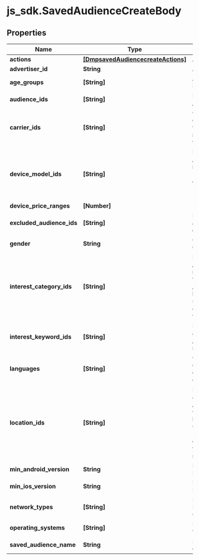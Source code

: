 # js_sdk.SavedAudienceCreateBody

## Properties
Name | Type | Description | Notes
------------ | ------------- | ------------- | -------------
**actions** | [**[DmpsavedAudiencecreateActions]**](DmpsavedAudiencecreateActions.md) | A list of action category objects. | [optional] 
**advertiser_id** | **String** | Advertiser ID. | [required] 
**age_groups** | **[String]** | Age groups you want to target. For enum values, see Enumeration - Targeting Age Group. | [optional] 
**audience_ids** | **[String]** | List of audience IDs. You can get audience IDs via the /dmp/custom_audience/list/ endpoint. | [optional] 
**carrier_ids** | **[String]** | Carriers that you want to target. Use /tool/carrier/ endpoint to get a list of carriers. A carrier is valid only when the in_use field for the carrier is true. The carriers must be consistent with the location(s) that you want to target. | [optional] 
**device_model_ids** | **[String]** | IDs of the device models that you want to target. Use /tool/device_model/ to get the complete list of device model IDs and their statuses, and only active devices (is_active &#x3D; true in the response of /tool/device_model/) can be used to create ads. Note: Device model (device_model_ids) and device price (device_price_ranges) cannot be set at the same time. | [optional] 
**device_price_ranges** | **[Number]** |  | [optional] 
**excluded_audience_ids** | **[String]** | List of audience IDs to be excluded. You can get audience IDs via the /dmp/custom_audience/list/ endpoint. | [optional] 
**gender** | **String** | Gender that you want to target. Enum values: GENDER_FEMALE,GENDER_MALE,GENDER_UNLIMITED | [optional] 
**interest_category_ids** | **[String]** | Interest classification. You can use /tool/target_recommend_tags/ to get a list of recommended interest categories based on your targeting regions and your industries, or use /tool/interest_category/ endpoint to get the complete list of interest categories. If the interest is specified, users who do not meet the interest target will be excluded during delivery. Do not specify if you wish to target everyone. | [optional] 
**interest_keyword_ids** | **[String]** | IDs of interest keywords that you want to use to target audience. You can use /tool/interest_keyword/recommend/ to get recommended interest keywords. | [optional] 
**languages** | **[String]** | Codes of the languages that you want to target. You can get language codes via /tool/language/, and if you don&#x27;t want to limit the languages you target, assign an empty value to this field or do not pass in this field. | [optional] 
**location_ids** | **[String]** | IDs of the locations that you want to target. To get the available locations and corresponding IDs, use the /tool/region/ or /tool/targeting/search/ endpoint. Note: Overlapping targeted locations are not supported. For instance, you cannot target the U.S. and the state of California at the same time. DMA-level and city-level (or lower) targeting is only available in certain countries, and the access is managed by allowlist. If you would like to access it, please contact your TikTok representative for allowlisting. | [required] 
**min_android_version** | **String** | Minimum device Android version. For enum values, see Enumeration - Minimum Android Version. | [optional] 
**min_ios_version** | **String** | Minimum iOS version. For enum values, see Enumeration - Minimum iOS Version. | [optional] 
**network_types** | **[String]** | Device connection types that you want to target. Default: unlimited. For enum values, see Enumeration - Connection Type. | [optional] 
**operating_systems** | **[String]** | Device operating systems that you want to target. Enum values: ANDROID, IOS. Only one value is allowed. | [optional] 
**saved_audience_name** | **String** | Saved Audience name. Character limit is 512 and cannot contain emoji. | [required] 

